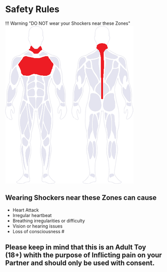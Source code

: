 # Safety Rules 

!!! Warning "DO NOT wear your Shockers near these Zones"
    ![Image "Image"](nogo-body-zones.png)  

## Wearing Shockers near these Zones can cause  
- Heart Attack  
- Irregular heartbeat  
- Breathing irregularities or difficulty  
- Vision or hearing issues  
- Loss of consciousness  #

## Please keep in mind that this is an Adult Toy (18+) whith the purpose of Inflicting pain on your Partner and should only be used with consent.
    